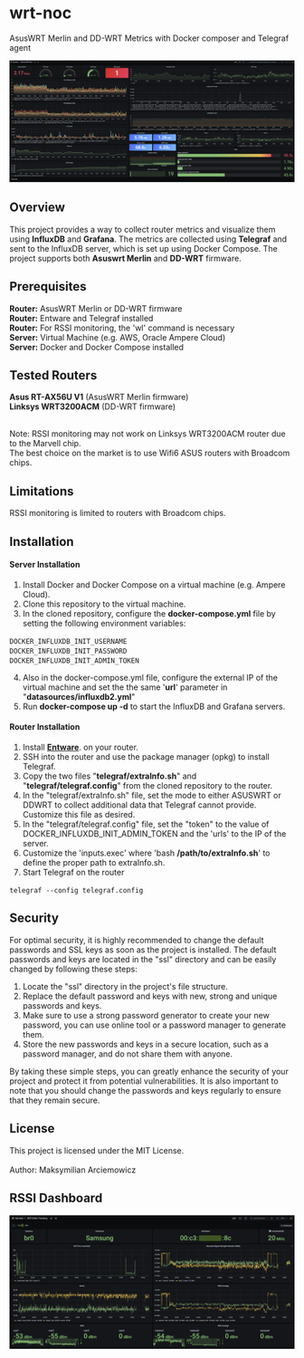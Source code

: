 # wrt-noc
AsusWRT Merlin and DD-WRT Metrics with Docker composer and Telegraf agent

![Screenshot](screenshots/noc_Dashboard.png)

## Overview
This project provides a way to collect router metrics and visualize them using **InfluxDB** and **Grafana**. The metrics are collected using **Telegraf** and sent to the InfluxDB server, which is set up using Docker Compose. The project supports both **Asuswrt Merlin** and **DD-WRT** firmware.

## Prerequisites
**Router:** AsusWRT Merlin or DD-WRT firmware<br />
**Router:** Entware and Telegraf installed<br />
**Router:** For RSSI monitoring, the 'wl' command is necessary<br />
**Server:** Virtual Machine (e.g. AWS, Oracle Ampere Cloud)<br />
**Server:** Docker and Docker Compose installed<br />

## Tested Routers
**Asus RT-AX56U V1** (AsusWRT Merlin firmware)<br />
**Linksys WRT3200ACM** (DD-WRT firmware)<br />

<br /> Note: RSSI monitoring may not work on Linksys WRT3200ACM router due to the Marvell chip.<br /> The best choice on the market is to use Wifi6 ASUS routers with Broadcom chips.

## Limitations
RSSI monitoring is limited to routers with Broadcom chips.

## Installation
#### Server Installation
1. Install Docker and Docker Compose on a virtual machine (e.g. Ampere Cloud).
2. Clone this repository to the virtual machine.
3. In the cloned repository, configure the **docker-compose.yml** file by setting the following environment variables:

``DOCKER_INFLUXDB_INIT_USERNAME``<br />
``DOCKER_INFLUXDB_INIT_PASSWORD``<br />
``DOCKER_INFLUXDB_INIT_ADMIN_TOKEN``<br />

4. Also in the docker-compose.yml file, configure the external IP of the virtual machine and set the the same '**url**' parameter in "**datasources/influxdb2.yml**"
5. Run **docker-compose up -d** to start the InfluxDB and Grafana servers.

#### Router Installation
1. Install **[Entware](https://github.com/Entware/Entware)**. on your router.
2. SSH into the router and use the package manager (opkg) to install Telegraf.
3. Copy the two files "**telegraf/extraInfo.sh**" and "**telegraf/telegraf.config**" from the cloned repository to the router.
4. In the "telegraf/extraInfo.sh" file, set the mode to either ASUSWRT or DDWRT to collect additional data that Telegraf cannot provide. Customize this file as desired.
5. In the "telegraf/telegraf.config" file, set the "token" to the value of DOCKER_INFLUXDB_INIT_ADMIN_TOKEN and the 'urls' to the IP of the server.
6. Customize the 'inputs.exec' where 'bash **/path/to/extraInfo.sh**' to define the proper path to extraInfo.sh.
7. Start Telegraf on the router

``telegraf --config telegraf.config``

## Security
For optimal security, it is highly recommended to change the default passwords and SSL keys as soon as the project is installed. The default passwords and keys are located in the "ssl" directory and can be easily changed by following these steps:

1. Locate the "ssl" directory in the project's file structure.
2. Replace the default password and keys with new, strong and unique passwords and keys.
3. Make sure to use a strong password generator to create your new password, you can use online tool or a password manager to generate them.
4. Store the new passwords and keys in a secure location, such as a password manager, and do not share them with anyone.

By taking these simple steps, you can greatly enhance the security of your project and protect it from potential vulnerabilities. It is also important to note that you should change the passwords and keys regularly to ensure that they remain secure.

## License
This project is licensed under the MIT License.<br />
<br />
Author: Maksymilian Arciemowicz<br />

## RSSI Dashboard
![Screenshot](screenshots/clients_Dashboard.png)
